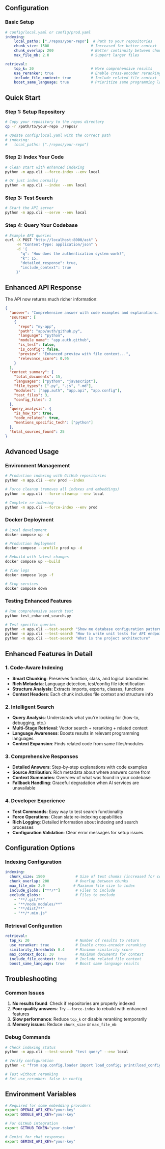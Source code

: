 ## Configuration

### Basic Setup
```yaml
# config/local.yaml or config/prod.yaml
indexing:
    local_paths: ["./repos/your-repo"]  # Path to your repositories
    chunk_size: 1500                   # Increased for better context
    chunk_overlap: 200                 # Better continuity between chunks
    max_file_mb: 2.0                   # Support larger files

retrieval:
    top_k: 20                          # More comprehensive results
    use_reranker: true                 # Enable cross-encoder reranking
    include_file_context: true         # Include related file context
    boost_same_language: true          # Prioritize same programming language
```

## Quick Start

### Step 1: Setup Repository
```bash
# Copy your repository to the repos directory
cp -r /path/to/your-repo ./repos/

# Update config/local.yaml with the correct path
# indexing:
#   local_paths: ["./repos/your-repo"]
```

### Step 2: Index Your Code
```bash
# Clean start with enhanced indexing
python -m app.cli --force-index --env local

# Or just index normally
python -m app.cli --index --env local
```

### Step 3: Test Search
```bash
# Start the API server
python -m app.cli --serve --env local
```

### Step 4: Query Your Codebase
```bash
# Example API queries
curl -X POST "http://localhost:8000/ask" \
     -H "Content-Type: application/json" \
     -d '{
       "q": "How does the authentication system work?",
       "k": 15,
       "detailed_response": true,
       "include_context": true
     }'
```

## Enhanced API Response

The API now returns much richer information:

```json
{
  "answer": "Comprehensive answer with code examples and explanations...",
  "sources": [
    {
      "repo": "my-app",
      "path": "app/auth/github.py", 
      "language": "python",
      "module_name": "app.auth.github",
      "is_test": false,
      "is_config": false,
      "preview": "Enhanced preview with file context...",
      "relevance_score": 0.95
    }
  ],
  "context_summary": {
    "total_documents": 15,
    "languages": ["python", "javascript"],
    "file_types": [".py", ".js", ".md"],
    "modules": ["app.auth", "app.api", "app.config"],
    "test_files": 3,
    "config_files": 2
  },
  "query_analysis": {
    "is_how_to": true,
    "code_related": true,
    "mentions_specific_tech": ["python"]
  },
  "total_sources_found": 25
}
```

## Advanced Usage

### Environment Management
```bash
# Production indexing with GitHub repositories
python -m app.cli --env prod --index

# Force cleanup (removes all indexes and embeddings)
python -m app.cli --force-cleanup --env local

# Complete re-indexing
python -m app.cli --force-index --env prod
```

### Docker Deployment
```bash
# Local development
docker compose up -d

# Production deployment  
docker compose --profile prod up -d

# Rebuild with latest changes
docker compose up --build

# View logs
docker compose logs -f

# Stop services
docker compose down
```

### Testing Enhanced Features
```bash
# Run comprehensive search test
python test_enhanced_search.py

# Test specific queries
python -m app.cli --test-search "Show me database configuration patterns"
python -m app.cli --test-search "How to write unit tests for API endpoints"
python -m app.cli --test-search "What is the project architecture"
```

## Enhanced Features in Detail

### 1. Code-Aware Indexing
- **Smart Chunking**: Preserves function, class, and logical boundaries
- **Rich Metadata**: Language detection, test/config file identification
- **Structure Analysis**: Extracts imports, exports, classes, functions
- **Context Headers**: Each chunk includes file context and structure info

### 2. Intelligent Search
- **Query Analysis**: Understands what you're looking for (how-to, debugging, etc.)
- **Multi-Stage Retrieval**: Vector search + reranking + related context
- **Language Awareness**: Boosts results in relevant programming languages
- **Context Expansion**: Finds related code from same files/modules

### 3. Comprehensive Responses
- **Detailed Answers**: Step-by-step explanations with code examples
- **Source Attribution**: Rich metadata about where answers come from
- **Context Summaries**: Overview of what was found in your codebase
- **Fallback Handling**: Graceful degradation when AI services are unavailable

### 4. Developer Experience
- **Test Commands**: Easy way to test search functionality
- **Force Operations**: Clean slate re-indexing capabilities
- **Rich Logging**: Detailed information about indexing and search processes
- **Configuration Validation**: Clear error messages for setup issues

## Configuration Options

### Indexing Configuration
```yaml
indexing:
  chunk_size: 1500              # Size of text chunks (increased for context)
  chunk_overlap: 200            # Overlap between chunks
  max_file_mb: 2.0             # Maximum file size to index
  include_globs: ["**/*"]       # Files to include
  exclude_globs:                # Files to exclude
    - "**/.git/**"
    - "**/node_modules/**"
    - "**/dist/**"
    - "**/*.min.js"
```

### Retrieval Configuration
```yaml
retrieval:
  top_k: 20                     # Number of results to return
  use_reranker: true            # Enable cross-encoder reranking
  similarity_threshold: 0.4     # Minimum similarity score
  max_context_docs: 30          # Maximum documents for context
  include_file_context: true    # Include related file context
  boost_same_language: true     # Boost same language results
```

## Troubleshooting

### Common Issues
1. **No results found**: Check if repositories are properly indexed
2. **Poor quality answers**: Try `--force-index` to rebuild with enhanced features
3. **Slow performance**: Reduce `top_k` or disable reranking temporarily
4. **Memory issues**: Reduce `chunk_size` or `max_file_mb`

### Debug Commands
```bash
# Check indexing status
python -m app.cli --test-search "test query" --env local

# Verify configuration
python -c "from app.config.loader import load_config; print(load_config())"

# Test without reranking
# Set use_reranker: false in config
```

## Environment Variables
```bash
# Required for some embedding providers
export OPENAI_API_KEY="your-key"
export GOOGLE_API_KEY="your-key"

# For GitHub integration
export GITHUB_TOKEN="your-token"

# Gemini for chat responses
export GEMINI_API_KEY="your-key"
```
